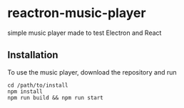 # reactron-music-player
simple music player made to test Electron and React

## Installation
To use the music player, download the repository and run
```
cd /path/to/install
npm install
npm run build && npm run start
```
